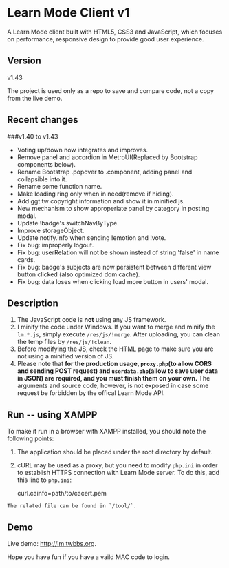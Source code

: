 Learn Mode Client v1
================

A Learn Mode client built with HTML5, CSS3 and JavaScript, which focuses on performance, responsive design to provide good user experience.

Version
------
v1.43

The project is used only as a repo to save and compare code, not a copy from the live demo.

Recent changes
------
###v1.40 to v1.43
* Voting up/down now integrates and improves.
* Remove panel and accordion in MetroUI(Replaced by Bootstrap components below).
* Rename Bootstrap .popover to .component, adding panel and collapsible into it.
* Rename some function name.
* Make loading ring only when in need(remove if hiding).
* Add ggt.tw copyright information and show it in minified js.
* New mechanism to show approperiate panel by category in posting modal.
* Update !badge's switchNavByType.
* Improve storageObject.
* Update notify.info when sending !emotion and !vote.
* Fix bug: improperly logout.
* Fix bug: userRelation will not be shown instead of string 'false' in name cards.
* Fix bug: badge's subjects are now persistent between different view button clicked (also optimized dom cache).
* Fix bug: data loses when clicking load more button in users' modal.

Description
------
 1.  The JavaScript code is **not** using any JS framework. 
 2.  I minify the code under Windows. If you want to merge and minify the `lm.*.js`, simply execute `/res/js/!merge`. After uploading, you can clean the temp files by `/res/js/!clean`.
 3.  Before modifying the JS, check the HTML page to make sure you are not using a minified version of JS.
 4.  Please note that **for the production usage, `proxy.php`(to allow CORS and sending POST request) and `userdata.php`(allow to save user data in JSON) are required, and you must finish them on your own.** The arguments and source code, however, is not exposed in case some request be forbidden by the offical Learn Mode API.

Run -- using XAMPP
------
To make it run in a browser with XAMPP installed, you should note the following points:
 1.  The application should be placed under the root directory by default.
 2.  cURL may be used as a proxy, but you need to modify `php.ini` in order to establish HTTPS connection with Learn Mode server. To do this, add this line to `php.ini`:

		curl.cainfo=path/to/cacert.pem

	The related file can be found in `/tool/`.

Demo
------
Live demo: http://lm.twbbs.org.

Hope you have fun if you have a vaild MAC code to login.
